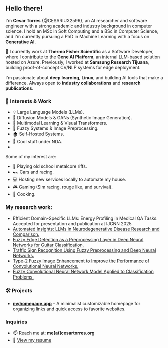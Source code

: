 ## Hello there!

I'm **Cesar Torres** {@CESARIUX2596}, an AI researcher and software engineer with a strong academic and industry background in computer science. I hold an MSc in Soft Computing and a BSc in Computer Science, and I'm currently pursuing a PhD in Machine Learning with a focus on **Generative AI**.

🔬 I currently work at **Thermo Fisher Scientific** as a Software Developer, where I contribute to the **Gene AI Platform**, an internal LLM-based solution hosted on Azure. Previously, I worked at **Samsung Research Tijuana**, building proof-of-concept CV/NLP systems for edge deployment.

I'm passionate about **deep learning**, **Linux**, and building AI tools that make a difference. Always open to **industry collaborations** and **research publications**.

### 🔧 Interests & Work
- 💡 Large Language Models (LLMs).
- 🎨 Diffusion Models & GANs (Synthetic Image Generation). 
- 🧠 Multimodal Learning & Visual Transformers.
- 🐧 Fuzzy Systems & Image Preprocessing.
- 🏠 Self-Hosted Systems.
- 🔐 Cool stuff under NDA.
- 
Some of my interest are:
- 🎸 Playing old school metalcore riffs.
- 🏎️ Cars and racing.
- 💻 Hosting new services locally to automate my house.
- 🎮 Gaming (Sim racing, rouge like, and survival).
- 🍳 Cooking.

### My research work:
- <a >Efficient Domain-Specific LLMs: Energy Profiling in Medical QA Tasks. Accepted for presentation and publication at IJCNN 2025</a>
- <a href="https://doi.org/10.1007/978-3-031-83879-8_9" title="Automated Insights: LLMs in Neurodegenerative Disease Research and Comparison">Automated Insights: LLMs in Neurodegenerative Disease Research and Comparison.</a>
- <a href="https://www.mdpi.com/1424-8220/22/15/5892" title="Fuzzy Edge Detection as a Preprocessing Layer in Deep Neural Networks for Guitar Classification">Fuzzy Edge Detection as a Preprocessing Layer in Deep Neural Networks for Guitar Classification.</a>
- <a href="https://link.springer.com/chapter/10.1007/978-3-031-28999-6_5" title="Traffic Sign Recognition Using Fuzzy Preprocessing and Deep Neural Networks">Traffic Sign Recognition Using Fuzzy Preprocessing and Deep Neural Networks.</a>
- <a href="https://ieeexplore.ieee.org/document/10458559" title="Type-2 Fuzzy Image Enhancement to Improve the Performance of Convolutional Neural Networks">Type-2 Fuzzy Image Enhancement to Improve the Performance of Convolutional Neural Networks.</a>
- <a href="https://content.iospress.com/articles/journal-of-intelligent-and-fuzzy-systems/ifs219369" title="Fuzzy Convolutional Neural Network Model Applied to Classification Problems">Fuzzy Convolutional Neural Network Model Applied to Classification Problems.</a>

### 🛠️ Projects

- **[myhomepage.app](https://myhomepage.app)** – A minimalist customizable homepage for organizing links and quick access to favorite websites.

### Inquiries
- 📫 Reach me at: **me[at]cesartorres.org**  
- 📄 [View my resume](https://cesariux2596.dev/assets/ResumeCesarTorres.pdf)


